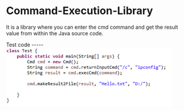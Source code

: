 # Command-Execution-Library
It is a library where you can enter the cmd command and get the result value from within the Java source code.



Test code -----
![ERROR](sample.png)
